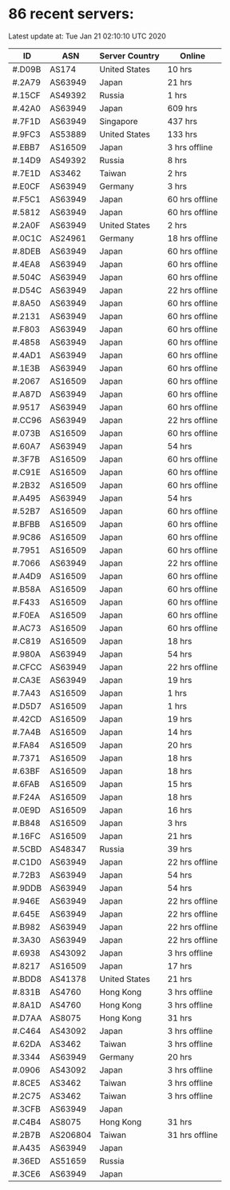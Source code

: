 # 86 recent servers:

Latest update at: Tue Jan 21 02:10:10 UTC 2020

| ID | ASN | Server Country | Online |
| -- | --- | -------------- | ------ |
| #.D09B | AS174 | United States | 10 hrs |
| #.2A79 | AS63949 | Japan | 21 hrs |
| #.15CF | AS49392 | Russia | 1 hrs |
| #.42A0 | AS63949 | Japan | 609 hrs |
| #.7F1D | AS63949 | Singapore | 437 hrs |
| #.9FC3 | AS53889 | United States | 133 hrs |
| #.EBB7 | AS16509 | Japan | 3 hrs offline |
| #.14D9 | AS49392 | Russia | 8 hrs |
| #.7E1D | AS3462 | Taiwan | 2 hrs |
| #.E0CF | AS63949 | Germany | 3 hrs |
| #.F5C1 | AS63949 | Japan | 60 hrs offline |
| #.5812 | AS63949 | Japan | 60 hrs offline |
| #.2A0F | AS63949 | United States | 2 hrs |
| #.0C1C | AS24961 | Germany | 18 hrs offline |
| #.8DEB | AS63949 | Japan | 60 hrs offline |
| #.4EA8 | AS63949 | Japan | 60 hrs offline |
| #.504C | AS63949 | Japan | 60 hrs offline |
| #.D54C | AS63949 | Japan | 22 hrs offline |
| #.8A50 | AS63949 | Japan | 60 hrs offline |
| #.2131 | AS63949 | Japan | 60 hrs offline |
| #.F803 | AS63949 | Japan | 60 hrs offline |
| #.4858 | AS63949 | Japan | 60 hrs offline |
| #.4AD1 | AS63949 | Japan | 60 hrs offline |
| #.1E3B | AS63949 | Japan | 60 hrs offline |
| #.2067 | AS16509 | Japan | 60 hrs offline |
| #.A87D | AS63949 | Japan | 60 hrs offline |
| #.9517 | AS63949 | Japan | 60 hrs offline |
| #.CC96 | AS63949 | Japan | 22 hrs offline |
| #.073B | AS16509 | Japan | 60 hrs offline |
| #.60A7 | AS63949 | Japan | 54 hrs |
| #.3F7B | AS16509 | Japan | 60 hrs offline |
| #.C91E | AS16509 | Japan | 60 hrs offline |
| #.2B32 | AS16509 | Japan | 60 hrs offline |
| #.A495 | AS63949 | Japan | 54 hrs |
| #.52B7 | AS16509 | Japan | 60 hrs offline |
| #.BFBB | AS16509 | Japan | 60 hrs offline |
| #.9C86 | AS16509 | Japan | 60 hrs offline |
| #.7951 | AS16509 | Japan | 60 hrs offline |
| #.7066 | AS63949 | Japan | 22 hrs offline |
| #.A4D9 | AS16509 | Japan | 60 hrs offline |
| #.B58A | AS16509 | Japan | 60 hrs offline |
| #.F433 | AS16509 | Japan | 60 hrs offline |
| #.F0EA | AS16509 | Japan | 60 hrs offline |
| #.AC73 | AS16509 | Japan | 60 hrs offline |
| #.C819 | AS16509 | Japan | 18 hrs |
| #.980A | AS63949 | Japan | 54 hrs |
| #.CFCC | AS63949 | Japan | 22 hrs offline |
| #.CA3E | AS63949 | Japan | 19 hrs |
| #.7A43 | AS16509 | Japan | 1 hrs |
| #.D5D7 | AS16509 | Japan | 1 hrs |
| #.42CD | AS16509 | Japan | 19 hrs |
| #.7A4B | AS16509 | Japan | 14 hrs |
| #.FA84 | AS16509 | Japan | 20 hrs |
| #.7371 | AS16509 | Japan | 18 hrs |
| #.63BF | AS16509 | Japan | 18 hrs |
| #.6FAB | AS16509 | Japan | 15 hrs |
| #.F24A | AS16509 | Japan | 18 hrs |
| #.0E9D | AS16509 | Japan | 16 hrs |
| #.B848 | AS16509 | Japan | 3 hrs |
| #.16FC | AS16509 | Japan | 21 hrs |
| #.5CBD | AS48347 | Russia | 39 hrs |
| #.C1D0 | AS63949 | Japan | 22 hrs offline |
| #.72B3 | AS63949 | Japan | 54 hrs |
| #.9DDB | AS63949 | Japan | 54 hrs |
| #.946E | AS63949 | Japan | 22 hrs offline |
| #.645E | AS63949 | Japan | 22 hrs offline |
| #.B982 | AS63949 | Japan | 22 hrs offline |
| #.3A30 | AS63949 | Japan | 22 hrs offline |
| #.6938 | AS43092 | Japan | 3 hrs offline |
| #.8217 | AS16509 | Japan | 17 hrs |
| #.BDD8 | AS41378 | United States | 21 hrs |
| #.831B | AS4760 | Hong Kong | 3 hrs offline |
| #.8A1D | AS4760 | Hong Kong | 3 hrs offline |
| #.D7AA | AS8075 | Hong Kong | 31 hrs |
| #.C464 | AS43092 | Japan | 3 hrs offline |
| #.62DA | AS3462 | Taiwan | 3 hrs offline |
| #.3344 | AS63949 | Germany | 20 hrs |
| #.0906 | AS43092 | Japan | 3 hrs offline |
| #.8CE5 | AS3462 | Taiwan | 3 hrs offline |
| #.2C75 | AS3462 | Taiwan | 3 hrs offline |
| #.3CFB | AS63949 | Japan | |
| #.C4B4 | AS8075 | Hong Kong | 31 hrs |
| #.2B7B | AS206804 | Taiwan | 31 hrs offline |
| #.A435 | AS63949 | Japan | |
| #.36ED | AS51659 | Russia | |
| #.3CE6 | AS63949 | Japan | |

